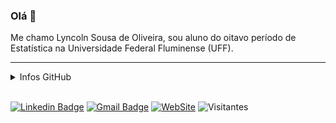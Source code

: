 ### Olá 👋
Me chamo Lyncoln Sousa de Oliveira, sou aluno do oitavo período de Estatística na Universidade Federal Fluminense (UFF).


<a href="https://github.com/lyncoln"><i class="fab fa-github"></i></a>
<a href="https://www.linkedin.com/in/lyncoln-sousa-766b1314a/"><i class="fab fa-linkedin"></i></a>
<a href="http://lattes.cnpq.br/5072580102873532"><i class="fas fa-book"></i></a>

---
<details> <summary>Infos GitHub</summary>
  <div>
    <img height="170" align="left" src="https://github-readme-stats.vercel.app/api?username=Lyncoln&count_private=true&include_all_commits=true&show_icons=true&theme=light&hide=issues" />
    <img src="https://github-readme-stats.vercel.app/api/top-langs/?username=Lyncoln&theme=light&layout=compact&hide=html,javascript,jupyter%20notebook,css,TeX" />
  </div>
</details>
<br>

[![Linkedin Badge](https://img.shields.io/badge/-LinkedIn-blue?style=flat-square&logo=Linkedin&logoColor=white&link=https://www.linkedin.com/in/lyncoln-sousa-766b1314a/)](https://www.linkedin.com/in/lyncoln-sousa-766b1314a/)
[![Gmail Badge](https://img.shields.io/badge/-Gmail-c14438?style=flat-square&logo=Gmail&logoColor=white&link=mailto:lyncolnsousa@id.uff.br)](mailto:lyncolnsousa@id.uff.br)
[![WebSite](https://img.shields.io/website/http/www.website.com/path/to/page.html.svg)](lyncoln.github.io)
![Visitantes](https://visitor-badge.laobi.icu/badge?page_id=Lyncoln.ApurvShah007)
<!--
**Lyncoln/Lyncoln** is a ✨ _special_ ✨ repository because its `README.md` (this file) appears on your GitHub profile.

Here are some ideas to get you started:

- 🔭 I’m currently working on ...
- 🌱 I’m currently learning ...
- 👯 I’m looking to collaborate on ...
- 🤔 I’m looking for help with ...
- 💬 Ask me about ...
- 📫 How to reach me: ...
- 😄 Pronouns: ...
- ⚡ Fun fact: ...
-->
